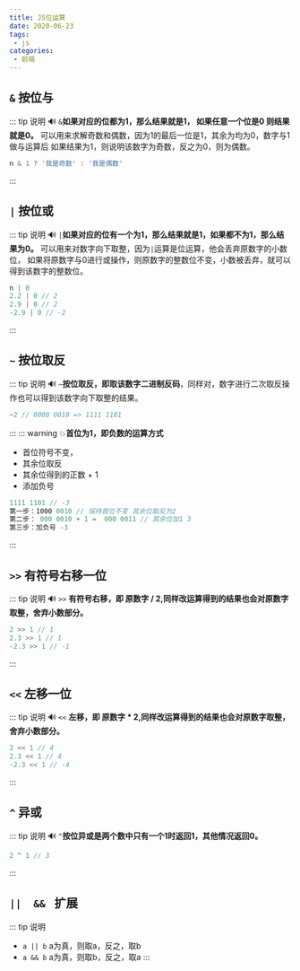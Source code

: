 ```yaml
---
title: JS位运算
date: 2020-06-23
tags:
 - js
categories:
 - 前端
---
```


## ```&``` 按位与
::: tip 说明
:loud_sound:
```&```**如果对应的位都为1，那么结果就是1， 如果任意一个位是0 则结果就是0。**
可以用来求解奇数和偶数，因为1的最后一位是1，其余为均为0，数字与1做与运算后
如果结果为1，则说明该数字为奇数，反之为0，则为偶数。
```js
n & 1 ? '我是奇数' : '我是偶数'
```
:::
## ```|``` 按位或
::: tip 说明
:loud_sound:
```|```**如果对应的位有一个为1，那么结果就是1，如果都不为1，那么结果为0。**
可以用来对数字向下取整，因为```|```运算是位运算，他会丢弃原数字的小数位，
如果将原数字与0进行或操作，则原数字的整数位不变，小数被丢弃，就可以得到该数字的整数位。
```js
n | 0 
2.2 | 0 // 2
2.9 | 0 // 2
-2.9 | 0 // -2
```
:::
## ```~``` 按位取反
::: tip 说明
:loud_sound:
```~```**按位取反，即取该数字二进制反码**，同样对，数字进行二次取反操作也可以得到该数字向下取整的结果。
```js
~2 // 0000 0010 => 1111 1101
```
:::
::: warning
:boom:**首位为1，即负数的运算方式**
* 首位符号不变，
* 其余位取反
* 其余位得到的正数 + 1
* 添加负号
```js
1111 1101 // -3
第一步：1000 0010 // 保持首位不变 其余位取反为2
第二步： 000 0010 + 1 =  000 0011 // 其余位加1 3
第三步：加负号 -3
```
:::
## ```>>``` 有符号右移一位
::: tip 说明
:loud_sound:
```>>``` **有符号右移，即 原数字 / 2,同样改运算得到的结果也会对原数字取整，舍弃小数部分。**
```js
2 >> 1 // 1
2.3 >> 1 // 1
-2.3 >> 1 // -1
```
:::
## ```<<``` 左移一位
::: tip 说明
:loud_sound:
```<<``` **左移，即 原数字 * 2,同样改运算得到的结果也会对原数字取整，舍弃小数部分。**
```js
2 << 1 // 4
2.3 << 1 // 4
-2.3 << 1 // -4
```
:::
## ```^``` 异或
::: tip 说明
:loud_sound:
```^```**按位异或是两个数中只有一个1时返回1，其他情况返回0。**
```js
2 ^ 1 // 3
```
:::
## ```||  && ``` 扩展
::: tip 说明
* ```a || b``` a为真，则取a，反之，取b
* ```a && b``` a为真，则取b，反之，取a
:::
